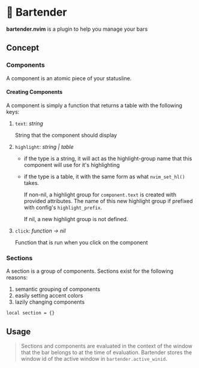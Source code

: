 # 🍺 Bartender

**bartender.nvim** is a plugin to help you manage your bars

## Concept

### Components

A component is an atomic piece of your statusline.

#### Creating Components

A component is simply a function that returns a table with the following keys:

1. `text`: *string*

    String that the component should display

2. `highlight`: *string | table*

    - if the type is a string, it will act as the highlight-group name that this
      component will use for it's highlighting

    - if the type is a table, it with the same form as what `nvim_set_hl()` takes.

        If non-nil, a highlight group for `component.text` is created
        with provided attributes. The name of this new highlight group
        if prefixed with config's `highlight_prefix`.

        If nil, a new highlight group is not defined.

4. `click`: *function -> nil*

    Function that is run when you click on the component


### Sections

A section is a group of components. Sections exist for the following reasons:

1. semantic grouping of components
2. easily setting accent colors
3. lazily changing components

`local section = {}`

## Usage


> Sections and components are evaluated in the context of the window that the
> bar belongs to at the time of evaluation. Bartender stores the window id of
> the active window in `bartender.active_winid`.
